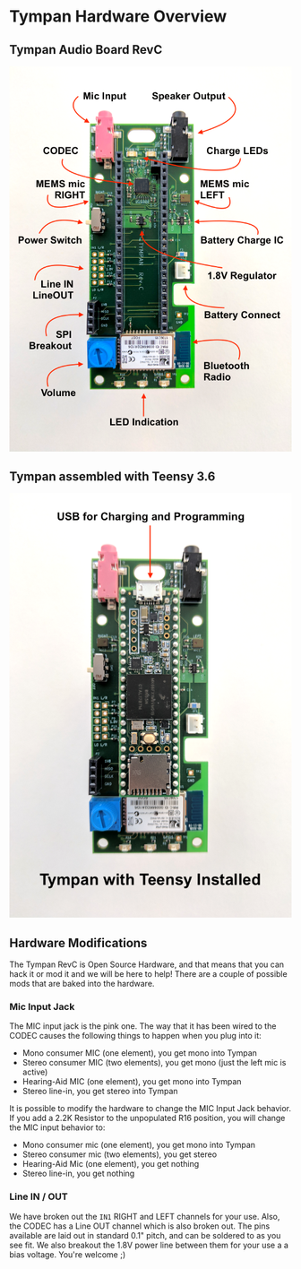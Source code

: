 
# Tympan Hardware Overview
## Tympan Audio Board RevC

![Tympan Under The Hood](images/TympanHardwareFeatures.png)

## Tympan assembled with Teensy 3.6

![Naked Tympan](images/TympanWithTeensy.png)

## Hardware Modifications 

The Tympan RevC is Open Source Hardware, and that means that you can hack it or mod it and we will be here to help! There are a couple of possible mods that are baked into the hardware.

### Mic Input Jack

The MIC input jack is the pink one. The way that it has been wired to the CODEC causes the following things to happen when you plug into it:

* Mono consumer MIC (one element), you get mono into Tympan
* Stereo consumer MIC (two elements), you get mono (just the left mic is active)
* Hearing-Aid MIC (one element), you get mono into Tympan
* Stereo line-in, you get stereo into Tympan

It is possible to modify the hardware to change the MIC Input Jack behavior. If you add a 2.2K Resistor to the unpopulated R16 position, you will change the MIC input behavior to:

* Mono consumer mic (one element), you get mono into Tympan
* Stereo consumer mic (two elements), you get stereo
* Hearing-Aid Mic (one element), you get nothing
* Stereo line-in, you get nothing

### Line IN / OUT

We have broken out the `IN1` RIGHT and LEFT channels for your use. Also, the CODEC has a Line OUT channel which is also broken out. The pins available are laid out in standard 0.1" pitch, and can be soldered to as you see fit. We also breakout the 1.8V power line between them for your use a a bias voltage. You're welcome ;) 

